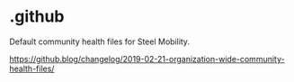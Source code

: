 # .github

Default community health files for Steel Mobility.

https://github.blog/changelog/2019-02-21-organization-wide-community-health-files/

